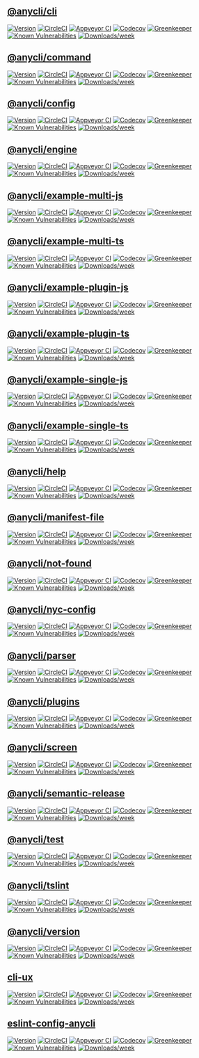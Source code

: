 ## [@anycli/cli](https://github.com/anycli/cli)

[![Version](https://img.shields.io/npm/v/@anycli/cli.svg)](https://npmjs.org/package/@anycli/cli)
[![CircleCI](https://circleci.com/gh/anycli/cli/tree/master.svg?style=svg)](https://circleci.com/gh/anycli/cli/tree/master)
[![Appveyor CI](https://ci.appveyor.com/api/projects/status/github/anycli/cli?branch=master&svg=true)](https://ci.appveyor.com/project/heroku/cli/branch/master)
[![Codecov](https://codecov.io/gh/anycli/cli/branch/master/graph/badge.svg)](https://codecov.io/gh/anycli/cli)
[![Greenkeeper](https://badges.greenkeeper.io/anycli/cli.svg)](https://greenkeeper.io/)
[![Known Vulnerabilities](https://snyk.io/test/npm/@anycli/cli/badge.svg)](https://snyk.io/test/npm/@anycli/cli)
[![Downloads/week](https://img.shields.io/npm/dw/@anycli/cli.svg)](https://npmjs.org/package/@anycli/cli)

## [@anycli/command](https://github.com/anycli/command)

[![Version](https://img.shields.io/npm/v/@anycli/command.svg)](https://npmjs.org/package/@anycli/command)
[![CircleCI](https://circleci.com/gh/anycli/command/tree/master.svg?style=svg)](https://circleci.com/gh/anycli/command/tree/master)
[![Appveyor CI](https://ci.appveyor.com/api/projects/status/github/anycli/command?branch=master&svg=true)](https://ci.appveyor.com/project/heroku/command/branch/master)
[![Codecov](https://codecov.io/gh/anycli/command/branch/master/graph/badge.svg)](https://codecov.io/gh/anycli/command)
[![Greenkeeper](https://badges.greenkeeper.io/anycli/command.svg)](https://greenkeeper.io/)
[![Known Vulnerabilities](https://snyk.io/test/npm/@anycli/command/badge.svg)](https://snyk.io/test/npm/@anycli/command)
[![Downloads/week](https://img.shields.io/npm/dw/@anycli/command.svg)](https://npmjs.org/package/@anycli/command)

## [@anycli/config](https://github.com/anycli/config)

[![Version](https://img.shields.io/npm/v/@anycli/config.svg)](https://npmjs.org/package/@anycli/config)
[![CircleCI](https://circleci.com/gh/anycli/config/tree/master.svg?style=svg)](https://circleci.com/gh/anycli/config/tree/master)
[![Appveyor CI](https://ci.appveyor.com/api/projects/status/github/anycli/config?branch=master&svg=true)](https://ci.appveyor.com/project/heroku/config/branch/master)
[![Codecov](https://codecov.io/gh/anycli/config/branch/master/graph/badge.svg)](https://codecov.io/gh/anycli/config)
[![Greenkeeper](https://badges.greenkeeper.io/anycli/config.svg)](https://greenkeeper.io/)
[![Known Vulnerabilities](https://snyk.io/test/npm/@anycli/config/badge.svg)](https://snyk.io/test/npm/@anycli/config)
[![Downloads/week](https://img.shields.io/npm/dw/@anycli/config.svg)](https://npmjs.org/package/@anycli/config)

## [@anycli/engine](https://github.com/anycli/engine)

[![Version](https://img.shields.io/npm/v/@anycli/engine.svg)](https://npmjs.org/package/@anycli/engine)
[![CircleCI](https://circleci.com/gh/anycli/engine/tree/master.svg?style=svg)](https://circleci.com/gh/anycli/engine/tree/master)
[![Appveyor CI](https://ci.appveyor.com/api/projects/status/github/anycli/engine?branch=master&svg=true)](https://ci.appveyor.com/project/heroku/engine/branch/master)
[![Codecov](https://codecov.io/gh/anycli/engine/branch/master/graph/badge.svg)](https://codecov.io/gh/anycli/engine)
[![Greenkeeper](https://badges.greenkeeper.io/anycli/engine.svg)](https://greenkeeper.io/)
[![Known Vulnerabilities](https://snyk.io/test/npm/@anycli/engine/badge.svg)](https://snyk.io/test/npm/@anycli/engine)
[![Downloads/week](https://img.shields.io/npm/dw/@anycli/engine.svg)](https://npmjs.org/package/@anycli/engine)

## [@anycli/example-multi-js](https://github.com/anycli/example-multi-js)

[![Version](https://img.shields.io/npm/v/@anycli/example-multi-js.svg)](https://npmjs.org/package/@anycli/example-multi-js)
[![CircleCI](https://circleci.com/gh/anycli/example-multi-js/tree/master.svg?style=svg)](https://circleci.com/gh/anycli/example-multi-js/tree/master)
[![Appveyor CI](https://ci.appveyor.com/api/projects/status/github/anycli/example-multi-js?branch=master&svg=true)](https://ci.appveyor.com/project/heroku/example-multi-js/branch/master)
[![Codecov](https://codecov.io/gh/anycli/example-multi-js/branch/master/graph/badge.svg)](https://codecov.io/gh/anycli/example-multi-js)
[![Greenkeeper](https://badges.greenkeeper.io/anycli/example-multi-js.svg)](https://greenkeeper.io/)
[![Known Vulnerabilities](https://snyk.io/test/npm/@anycli/example-multi-js/badge.svg)](https://snyk.io/test/npm/@anycli/example-multi-js)
[![Downloads/week](https://img.shields.io/npm/dw/@anycli/example-multi-js.svg)](https://npmjs.org/package/@anycli/example-multi-js)

## [@anycli/example-multi-ts](https://github.com/anycli/example-multi-ts)

[![Version](https://img.shields.io/npm/v/@anycli/example-multi-ts.svg)](https://npmjs.org/package/@anycli/example-multi-ts)
[![CircleCI](https://circleci.com/gh/anycli/example-multi-ts/tree/master.svg?style=svg)](https://circleci.com/gh/anycli/example-multi-ts/tree/master)
[![Appveyor CI](https://ci.appveyor.com/api/projects/status/github/anycli/example-multi-ts?branch=master&svg=true)](https://ci.appveyor.com/project/heroku/example-multi-ts/branch/master)
[![Codecov](https://codecov.io/gh/anycli/example-multi-ts/branch/master/graph/badge.svg)](https://codecov.io/gh/anycli/example-multi-ts)
[![Greenkeeper](https://badges.greenkeeper.io/anycli/example-multi-ts.svg)](https://greenkeeper.io/)
[![Known Vulnerabilities](https://snyk.io/test/npm/@anycli/example-multi-ts/badge.svg)](https://snyk.io/test/npm/@anycli/example-multi-ts)
[![Downloads/week](https://img.shields.io/npm/dw/@anycli/example-multi-ts.svg)](https://npmjs.org/package/@anycli/example-multi-ts)

## [@anycli/example-plugin-js](https://github.com/anycli/example-plugin-js)

[![Version](https://img.shields.io/npm/v/@anycli/example-plugin-js.svg)](https://npmjs.org/package/@anycli/example-plugin-js)
[![CircleCI](https://circleci.com/gh/anycli/example-plugin-js/tree/master.svg?style=svg)](https://circleci.com/gh/anycli/example-plugin-js/tree/master)
[![Appveyor CI](https://ci.appveyor.com/api/projects/status/github/anycli/example-plugin-js?branch=master&svg=true)](https://ci.appveyor.com/project/heroku/example-plugin-js/branch/master)
[![Codecov](https://codecov.io/gh/anycli/example-plugin-js/branch/master/graph/badge.svg)](https://codecov.io/gh/anycli/example-plugin-js)
[![Greenkeeper](https://badges.greenkeeper.io/anycli/example-plugin-js.svg)](https://greenkeeper.io/)
[![Known Vulnerabilities](https://snyk.io/test/npm/@anycli/example-plugin-js/badge.svg)](https://snyk.io/test/npm/@anycli/example-plugin-js)
[![Downloads/week](https://img.shields.io/npm/dw/@anycli/example-plugin-js.svg)](https://npmjs.org/package/@anycli/example-plugin-js)

## [@anycli/example-plugin-ts](https://github.com/anycli/example-plugin-ts)

[![Version](https://img.shields.io/npm/v/@anycli/example-plugin-ts.svg)](https://npmjs.org/package/@anycli/example-plugin-ts)
[![CircleCI](https://circleci.com/gh/anycli/example-plugin-ts/tree/master.svg?style=svg)](https://circleci.com/gh/anycli/example-plugin-ts/tree/master)
[![Appveyor CI](https://ci.appveyor.com/api/projects/status/github/anycli/example-plugin-ts?branch=master&svg=true)](https://ci.appveyor.com/project/heroku/example-plugin-ts/branch/master)
[![Codecov](https://codecov.io/gh/anycli/example-plugin-ts/branch/master/graph/badge.svg)](https://codecov.io/gh/anycli/example-plugin-ts)
[![Greenkeeper](https://badges.greenkeeper.io/anycli/example-plugin-ts.svg)](https://greenkeeper.io/)
[![Known Vulnerabilities](https://snyk.io/test/npm/@anycli/example-plugin-ts/badge.svg)](https://snyk.io/test/npm/@anycli/example-plugin-ts)
[![Downloads/week](https://img.shields.io/npm/dw/@anycli/example-plugin-ts.svg)](https://npmjs.org/package/@anycli/example-plugin-ts)

## [@anycli/example-single-js](https://github.com/anycli/example-single-js)

[![Version](https://img.shields.io/npm/v/@anycli/example-single-js.svg)](https://npmjs.org/package/@anycli/example-single-js)
[![CircleCI](https://circleci.com/gh/anycli/example-single-js/tree/master.svg?style=svg)](https://circleci.com/gh/anycli/example-single-js/tree/master)
[![Appveyor CI](https://ci.appveyor.com/api/projects/status/github/anycli/example-single-js?branch=master&svg=true)](https://ci.appveyor.com/project/heroku/example-single-js/branch/master)
[![Codecov](https://codecov.io/gh/anycli/example-single-js/branch/master/graph/badge.svg)](https://codecov.io/gh/anycli/example-single-js)
[![Greenkeeper](https://badges.greenkeeper.io/anycli/example-single-js.svg)](https://greenkeeper.io/)
[![Known Vulnerabilities](https://snyk.io/test/npm/@anycli/example-single-js/badge.svg)](https://snyk.io/test/npm/@anycli/example-single-js)
[![Downloads/week](https://img.shields.io/npm/dw/@anycli/example-single-js.svg)](https://npmjs.org/package/@anycli/example-single-js)

## [@anycli/example-single-ts](https://github.com/anycli/example-single-ts)

[![Version](https://img.shields.io/npm/v/@anycli/example-single-ts.svg)](https://npmjs.org/package/@anycli/example-single-ts)
[![CircleCI](https://circleci.com/gh/anycli/example-single-ts/tree/master.svg?style=svg)](https://circleci.com/gh/anycli/example-single-ts/tree/master)
[![Appveyor CI](https://ci.appveyor.com/api/projects/status/github/anycli/example-single-ts?branch=master&svg=true)](https://ci.appveyor.com/project/heroku/example-single-ts/branch/master)
[![Codecov](https://codecov.io/gh/anycli/example-single-ts/branch/master/graph/badge.svg)](https://codecov.io/gh/anycli/example-single-ts)
[![Greenkeeper](https://badges.greenkeeper.io/anycli/example-single-ts.svg)](https://greenkeeper.io/)
[![Known Vulnerabilities](https://snyk.io/test/npm/@anycli/example-single-ts/badge.svg)](https://snyk.io/test/npm/@anycli/example-single-ts)
[![Downloads/week](https://img.shields.io/npm/dw/@anycli/example-single-ts.svg)](https://npmjs.org/package/@anycli/example-single-ts)

## [@anycli/help](https://github.com/anycli/help)

[![Version](https://img.shields.io/npm/v/@anycli/help.svg)](https://npmjs.org/package/@anycli/help)
[![CircleCI](https://circleci.com/gh/anycli/help/tree/master.svg?style=svg)](https://circleci.com/gh/anycli/help/tree/master)
[![Appveyor CI](https://ci.appveyor.com/api/projects/status/github/anycli/help?branch=master&svg=true)](https://ci.appveyor.com/project/heroku/help/branch/master)
[![Codecov](https://codecov.io/gh/anycli/help/branch/master/graph/badge.svg)](https://codecov.io/gh/anycli/help)
[![Greenkeeper](https://badges.greenkeeper.io/anycli/help.svg)](https://greenkeeper.io/)
[![Known Vulnerabilities](https://snyk.io/test/npm/@anycli/help/badge.svg)](https://snyk.io/test/npm/@anycli/help)
[![Downloads/week](https://img.shields.io/npm/dw/@anycli/help.svg)](https://npmjs.org/package/@anycli/help)

## [@anycli/manifest-file](https://github.com/anycli/manifest-file)

[![Version](https://img.shields.io/npm/v/@anycli/manifest-file.svg)](https://npmjs.org/package/@anycli/manifest-file)
[![CircleCI](https://circleci.com/gh/anycli/manifest-file/tree/master.svg?style=svg)](https://circleci.com/gh/anycli/manifest-file/tree/master)
[![Appveyor CI](https://ci.appveyor.com/api/projects/status/github/anycli/manifest-file?branch=master&svg=true)](https://ci.appveyor.com/project/heroku/manifest-file/branch/master)
[![Codecov](https://codecov.io/gh/anycli/manifest-file/branch/master/graph/badge.svg)](https://codecov.io/gh/anycli/manifest-file)
[![Greenkeeper](https://badges.greenkeeper.io/anycli/manifest-file.svg)](https://greenkeeper.io/)
[![Known Vulnerabilities](https://snyk.io/test/npm/@anycli/manifest-file/badge.svg)](https://snyk.io/test/npm/@anycli/manifest-file)
[![Downloads/week](https://img.shields.io/npm/dw/@anycli/manifest-file.svg)](https://npmjs.org/package/@anycli/manifest-file)

## [@anycli/not-found](https://github.com/anycli/not-found)

[![Version](https://img.shields.io/npm/v/@anycli/not-found.svg)](https://npmjs.org/package/@anycli/not-found)
[![CircleCI](https://circleci.com/gh/anycli/not-found/tree/master.svg?style=svg)](https://circleci.com/gh/anycli/not-found/tree/master)
[![Appveyor CI](https://ci.appveyor.com/api/projects/status/github/anycli/not-found?branch=master&svg=true)](https://ci.appveyor.com/project/heroku/not-found/branch/master)
[![Codecov](https://codecov.io/gh/anycli/not-found/branch/master/graph/badge.svg)](https://codecov.io/gh/anycli/not-found)
[![Greenkeeper](https://badges.greenkeeper.io/anycli/not-found.svg)](https://greenkeeper.io/)
[![Known Vulnerabilities](https://snyk.io/test/npm/@anycli/not-found/badge.svg)](https://snyk.io/test/npm/@anycli/not-found)
[![Downloads/week](https://img.shields.io/npm/dw/@anycli/not-found.svg)](https://npmjs.org/package/@anycli/not-found)

## [@anycli/nyc-config](https://github.com/anycli/nyc-config)

[![Version](https://img.shields.io/npm/v/@anycli/nyc-config.svg)](https://npmjs.org/package/@anycli/nyc-config)
[![CircleCI](https://circleci.com/gh/anycli/nyc-config/tree/master.svg?style=svg)](https://circleci.com/gh/anycli/nyc-config/tree/master)
[![Appveyor CI](https://ci.appveyor.com/api/projects/status/github/anycli/nyc-config?branch=master&svg=true)](https://ci.appveyor.com/project/heroku/nyc-config/branch/master)
[![Codecov](https://codecov.io/gh/anycli/nyc-config/branch/master/graph/badge.svg)](https://codecov.io/gh/anycli/nyc-config)
[![Greenkeeper](https://badges.greenkeeper.io/anycli/nyc-config.svg)](https://greenkeeper.io/)
[![Known Vulnerabilities](https://snyk.io/test/npm/@anycli/nyc-config/badge.svg)](https://snyk.io/test/npm/@anycli/nyc-config)
[![Downloads/week](https://img.shields.io/npm/dw/@anycli/nyc-config.svg)](https://npmjs.org/package/@anycli/nyc-config)

## [@anycli/parser](https://github.com/anycli/parser)

[![Version](https://img.shields.io/npm/v/@anycli/parser.svg)](https://npmjs.org/package/@anycli/parser)
[![CircleCI](https://circleci.com/gh/anycli/parser/tree/master.svg?style=svg)](https://circleci.com/gh/anycli/parser/tree/master)
[![Appveyor CI](https://ci.appveyor.com/api/projects/status/github/anycli/parser?branch=master&svg=true)](https://ci.appveyor.com/project/heroku/parser/branch/master)
[![Codecov](https://codecov.io/gh/anycli/parser/branch/master/graph/badge.svg)](https://codecov.io/gh/anycli/parser)
[![Greenkeeper](https://badges.greenkeeper.io/anycli/parser.svg)](https://greenkeeper.io/)
[![Known Vulnerabilities](https://snyk.io/test/npm/@anycli/parser/badge.svg)](https://snyk.io/test/npm/@anycli/parser)
[![Downloads/week](https://img.shields.io/npm/dw/@anycli/parser.svg)](https://npmjs.org/package/@anycli/parser)

## [@anycli/plugins](https://github.com/anycli/plugins)

[![Version](https://img.shields.io/npm/v/@anycli/plugins.svg)](https://npmjs.org/package/@anycli/plugins)
[![CircleCI](https://circleci.com/gh/anycli/plugins/tree/master.svg?style=svg)](https://circleci.com/gh/anycli/plugins/tree/master)
[![Appveyor CI](https://ci.appveyor.com/api/projects/status/github/anycli/plugins?branch=master&svg=true)](https://ci.appveyor.com/project/heroku/plugins/branch/master)
[![Codecov](https://codecov.io/gh/anycli/plugins/branch/master/graph/badge.svg)](https://codecov.io/gh/anycli/plugins)
[![Greenkeeper](https://badges.greenkeeper.io/anycli/plugins.svg)](https://greenkeeper.io/)
[![Known Vulnerabilities](https://snyk.io/test/npm/@anycli/plugins/badge.svg)](https://snyk.io/test/npm/@anycli/plugins)
[![Downloads/week](https://img.shields.io/npm/dw/@anycli/plugins.svg)](https://npmjs.org/package/@anycli/plugins)

## [@anycli/screen](https://github.com/anycli/screen)

[![Version](https://img.shields.io/npm/v/@anycli/screen.svg)](https://npmjs.org/package/@anycli/screen)
[![CircleCI](https://circleci.com/gh/anycli/screen/tree/master.svg?style=svg)](https://circleci.com/gh/anycli/screen/tree/master)
[![Appveyor CI](https://ci.appveyor.com/api/projects/status/github/anycli/screen?branch=master&svg=true)](https://ci.appveyor.com/project/heroku/screen/branch/master)
[![Codecov](https://codecov.io/gh/anycli/screen/branch/master/graph/badge.svg)](https://codecov.io/gh/anycli/screen)
[![Greenkeeper](https://badges.greenkeeper.io/anycli/screen.svg)](https://greenkeeper.io/)
[![Known Vulnerabilities](https://snyk.io/test/npm/@anycli/screen/badge.svg)](https://snyk.io/test/npm/@anycli/screen)
[![Downloads/week](https://img.shields.io/npm/dw/@anycli/screen.svg)](https://npmjs.org/package/@anycli/screen)

## [@anycli/semantic-release](https://github.com/anycli/semantic-release)

[![Version](https://img.shields.io/npm/v/@anycli/semantic-release.svg)](https://npmjs.org/package/@anycli/semantic-release)
[![CircleCI](https://circleci.com/gh/anycli/semantic-release/tree/master.svg?style=svg)](https://circleci.com/gh/anycli/semantic-release/tree/master)
[![Appveyor CI](https://ci.appveyor.com/api/projects/status/github/anycli/semantic-release?branch=master&svg=true)](https://ci.appveyor.com/project/heroku/semantic-release/branch/master)
[![Codecov](https://codecov.io/gh/anycli/semantic-release/branch/master/graph/badge.svg)](https://codecov.io/gh/anycli/semantic-release)
[![Greenkeeper](https://badges.greenkeeper.io/anycli/semantic-release.svg)](https://greenkeeper.io/)
[![Known Vulnerabilities](https://snyk.io/test/npm/@anycli/semantic-release/badge.svg)](https://snyk.io/test/npm/@anycli/semantic-release)
[![Downloads/week](https://img.shields.io/npm/dw/@anycli/semantic-release.svg)](https://npmjs.org/package/@anycli/semantic-release)

## [@anycli/test](https://github.com/anycli/test)

[![Version](https://img.shields.io/npm/v/@anycli/test.svg)](https://npmjs.org/package/@anycli/test)
[![CircleCI](https://circleci.com/gh/anycli/test/tree/master.svg?style=svg)](https://circleci.com/gh/anycli/test/tree/master)
[![Appveyor CI](https://ci.appveyor.com/api/projects/status/github/anycli/test?branch=master&svg=true)](https://ci.appveyor.com/project/heroku/test/branch/master)
[![Codecov](https://codecov.io/gh/anycli/test/branch/master/graph/badge.svg)](https://codecov.io/gh/anycli/test)
[![Greenkeeper](https://badges.greenkeeper.io/anycli/test.svg)](https://greenkeeper.io/)
[![Known Vulnerabilities](https://snyk.io/test/npm/@anycli/test/badge.svg)](https://snyk.io/test/npm/@anycli/test)
[![Downloads/week](https://img.shields.io/npm/dw/@anycli/test.svg)](https://npmjs.org/package/@anycli/test)

## [@anycli/tslint](https://github.com/anycli/tslint)

[![Version](https://img.shields.io/npm/v/@anycli/tslint.svg)](https://npmjs.org/package/@anycli/tslint)
[![CircleCI](https://circleci.com/gh/anycli/tslint/tree/master.svg?style=svg)](https://circleci.com/gh/anycli/tslint/tree/master)
[![Appveyor CI](https://ci.appveyor.com/api/projects/status/github/anycli/tslint?branch=master&svg=true)](https://ci.appveyor.com/project/heroku/tslint/branch/master)
[![Codecov](https://codecov.io/gh/anycli/tslint/branch/master/graph/badge.svg)](https://codecov.io/gh/anycli/tslint)
[![Greenkeeper](https://badges.greenkeeper.io/anycli/tslint.svg)](https://greenkeeper.io/)
[![Known Vulnerabilities](https://snyk.io/test/npm/@anycli/tslint/badge.svg)](https://snyk.io/test/npm/@anycli/tslint)
[![Downloads/week](https://img.shields.io/npm/dw/@anycli/tslint.svg)](https://npmjs.org/package/@anycli/tslint)

## [@anycli/version](https://github.com/anycli/version)

[![Version](https://img.shields.io/npm/v/@anycli/version.svg)](https://npmjs.org/package/@anycli/version)
[![CircleCI](https://circleci.com/gh/anycli/version/tree/master.svg?style=svg)](https://circleci.com/gh/anycli/version/tree/master)
[![Appveyor CI](https://ci.appveyor.com/api/projects/status/github/anycli/version?branch=master&svg=true)](https://ci.appveyor.com/project/heroku/version/branch/master)
[![Codecov](https://codecov.io/gh/anycli/version/branch/master/graph/badge.svg)](https://codecov.io/gh/anycli/version)
[![Greenkeeper](https://badges.greenkeeper.io/anycli/version.svg)](https://greenkeeper.io/)
[![Known Vulnerabilities](https://snyk.io/test/npm/@anycli/version/badge.svg)](https://snyk.io/test/npm/@anycli/version)
[![Downloads/week](https://img.shields.io/npm/dw/@anycli/version.svg)](https://npmjs.org/package/@anycli/version)

## [cli-ux](https://github.com/anycli/cli-ux)

[![Version](https://img.shields.io/npm/v/cli-ux.svg)](https://npmjs.org/package/cli-ux)
[![CircleCI](https://circleci.com/gh/anycli/cli-ux/tree/master.svg?style=svg)](https://circleci.com/gh/anycli/cli-ux/tree/master)
[![Appveyor CI](https://ci.appveyor.com/api/projects/status/github/anycli/cli-ux?branch=master&svg=true)](https://ci.appveyor.com/project/heroku/cli-ux/branch/master)
[![Codecov](https://codecov.io/gh/anycli/cli-ux/branch/master/graph/badge.svg)](https://codecov.io/gh/anycli/cli-ux)
[![Greenkeeper](https://badges.greenkeeper.io/anycli/cli-ux.svg)](https://greenkeeper.io/)
[![Known Vulnerabilities](https://snyk.io/test/npm/cli-ux/badge.svg)](https://snyk.io/test/npm/cli-ux)
[![Downloads/week](https://img.shields.io/npm/dw/cli-ux.svg)](https://npmjs.org/package/cli-ux)

## [eslint-config-anycli](https://github.com/anycli/eslint-config-anycli)

[![Version](https://img.shields.io/npm/v/eslint-config-anycli.svg)](https://npmjs.org/package/eslint-config-anycli)
[![CircleCI](https://circleci.com/gh/anycli/eslint-config-anycli/tree/master.svg?style=svg)](https://circleci.com/gh/anycli/eslint-config-anycli/tree/master)
[![Appveyor CI](https://ci.appveyor.com/api/projects/status/github/anycli/eslint-config-anycli?branch=master&svg=true)](https://ci.appveyor.com/project/heroku/eslint-config-anycli/branch/master)
[![Codecov](https://codecov.io/gh/anycli/eslint-config-anycli/branch/master/graph/badge.svg)](https://codecov.io/gh/anycli/eslint-config-anycli)
[![Greenkeeper](https://badges.greenkeeper.io/anycli/eslint-config-anycli.svg)](https://greenkeeper.io/)
[![Known Vulnerabilities](https://snyk.io/test/npm/eslint-config-anycli/badge.svg)](https://snyk.io/test/npm/eslint-config-anycli)
[![Downloads/week](https://img.shields.io/npm/dw/eslint-config-anycli.svg)](https://npmjs.org/package/eslint-config-anycli)